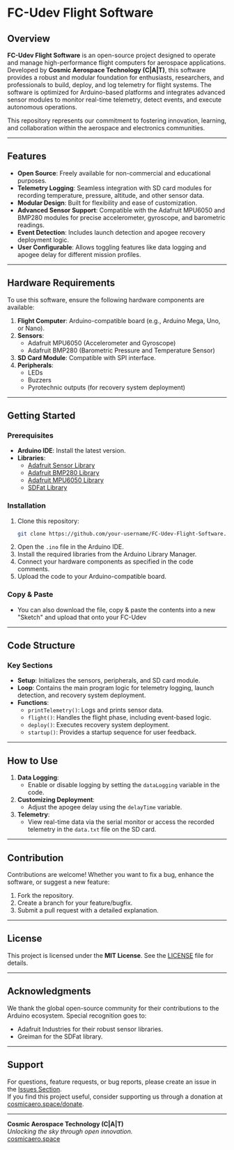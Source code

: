 
# FC-Udev Flight Software

## Overview
**FC-Udev Flight Software** is an open-source project designed to operate and manage high-performance flight computers for aerospace applications. Developed by **Cosmic Aerospace Technology (C|A|T)**, this software provides a robust and modular foundation for enthusiasts, researchers, and professionals to build, deploy, and log telemetry for flight systems. The software is optimized for Arduino-based platforms and integrates advanced sensor modules to monitor real-time telemetry, detect events, and execute autonomous operations.

This repository represents our commitment to fostering innovation, learning, and collaboration within the aerospace and electronics communities.

---

## Features
- **Open Source**: Freely available for non-commercial and educational purposes.
- **Telemetry Logging**: Seamless integration with SD card modules for recording temperature, pressure, altitude, and other sensor data.
- **Modular Design**: Built for flexibility and ease of customization.
- **Advanced Sensor Support**: Compatible with the Adafruit MPU6050 and BMP280 modules for precise accelerometer, gyroscope, and barometric readings.
- **Event Detection**: Includes launch detection and apogee recovery deployment logic.
- **User Configurable**: Allows toggling features like data logging and apogee delay for different mission profiles.

---

## Hardware Requirements
To use this software, ensure the following hardware components are available:
1. **Flight Computer**: Arduino-compatible board (e.g., Arduino Mega, Uno, or Nano).
2. **Sensors**:
   - Adafruit MPU6050 (Accelerometer and Gyroscope)
   - Adafruit BMP280 (Barometric Pressure and Temperature Sensor)
3. **SD Card Module**: Compatible with SPI interface.
4. **Peripherals**:
   - LEDs
   - Buzzers
   - Pyrotechnic outputs (for recovery system deployment)

---

## Getting Started
### Prerequisites
- **Arduino IDE**: Install the latest version.
- **Libraries**:
  - [Adafruit Sensor Library](https://github.com/adafruit/Adafruit_Sensor)
  - [Adafruit BMP280 Library](https://github.com/adafruit/Adafruit_BMP280_Library)
  - [Adafruit MPU6050 Library](https://github.com/adafruit/Adafruit_MPU6050)
  - [SDFat Library](https://github.com/greiman/SdFat)

### Installation
1. Clone this repository:
   ```bash
   git clone https://github.com/your-username/FC-Udev-Flight-Software.git
   ```
2. Open the `.ino` file in the Arduino IDE.
3. Install the required libraries from the Arduino Library Manager.
4. Connect your hardware components as specified in the code comments.
5. Upload the code to your Arduino-compatible board.

### Copy & Paste
- You can also download the file, copy & paste the contents into a new "Sketch" and upload that onto your FC-Udev
---

## Code Structure
### Key Sections
- **Setup**: Initializes the sensors, peripherals, and SD card module.
- **Loop**: Contains the main program logic for telemetry logging, launch detection, and recovery system deployment.
- **Functions**:
  - `printTelemetry()`: Logs and prints sensor data.
  - `flight()`: Handles the flight phase, including event-based logic.
  - `deploy()`: Executes recovery system deployment.
  - `startup()`: Provides a startup sequence for user feedback.

---

## How to Use
1. **Data Logging**:
   - Enable or disable logging by setting the `dataLogging` variable in the code.
2. **Customizing Deployment**:
   - Adjust the apogee delay using the `delayTime` variable.
3. **Telemetry**:
   - View real-time data via the serial monitor or access the recorded telemetry in the `data.txt` file on the SD card.

---

## Contribution
Contributions are welcome! Whether you want to fix a bug, enhance the software, or suggest a new feature:
1. Fork the repository.
2. Create a branch for your feature/bugfix.
3. Submit a pull request with a detailed explanation.

---

## License
This project is licensed under the **MIT License**. See the [LICENSE](LICENSE) file for details.

---

## Acknowledgments
We thank the global open-source community for their contributions to the Arduino ecosystem. Special recognition goes to:
- Adafruit Industries for their robust sensor libraries.
- Greiman for the SDFat library.

---

## Support
For questions, feature requests, or bug reports, please create an issue in the [Issues Section](https://github.com/your-username/FC-Udev-Flight-Software/issues).  
If you find this project useful, consider supporting us through a donation at [cosmicaero.space/donate](https://cosmicaero.space/donate).

---

**Cosmic Aerospace Technology (C|A|T)**  
*Unlocking the sky through open innovation.*  
[cosmicaero.space](https://cosmicaero.space)  
